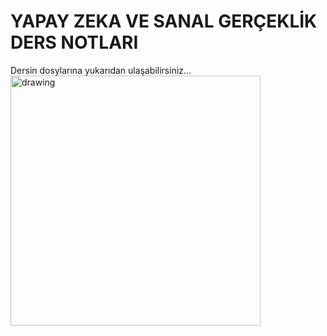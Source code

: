 # YAPAY ZEKA VE SANAL GERÇEKLİK DERS NOTLARI
 
 Dersin dosylarına yukarıdan ulaşabilirsiniz...
<img src="https://upload.wikimedia.org/wikipedia/commons/thumb/0/01/Internet_of_things_signed_by_the_author.jpg/800px-Internet_of_things_signed_by_the_author.jpg" alt="drawing" width="400" height="400" />

 

 
